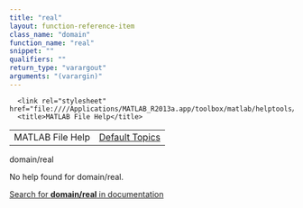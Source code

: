 ```yaml
---
title: "real"
layout: function-reference-item
class_name: "domain"
function_name: "real"
snippet: ""
qualifiers: ""
return_type: "varargout"
arguments: "(varargin)"
---
```


<html>
   <head>
      <meta http-equiv="Content-Type" content="text/html; charset=utf-8">
   
      <link rel="stylesheet" href="file:////Applications/MATLAB_R2013a.app/toolbox/matlab/helptools/private/helpwin.css">
      <title>MATLAB File Help</title>
   </head>
   <body>
      <!--Single-page help-->
      <table border="0" cellspacing="0" width="100%">
         <tr class="subheader">
            <td class="headertitle">MATLAB File Help</td>
            <td class="subheader-right"><a href="matlab:helpwin">Default Topics</a></td>
         </tr>
      </table>
      <div class="title">domain/real</div>
      <!--No help found-->
      <p>No help found for <span class="helptopic">domain/real</span>.
      </p>
      <p><a href="matlab:docsearch('domain/real')">
            Search for <b>domain/real</b> in documentation
            </a></p>
   </body>
</html>
